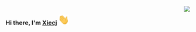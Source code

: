 <img align="right" src="https://github-readme-stats.vercel.app/api/?username=xie-cj&show_icons=true&hide_title=true&include_all_commits=true&locale=cn" />

### Hi there, I'm <a href="https://www.xcj.im" target="_blank">Xiecj</a> <img src="https://raw.githubusercontent.com/Xie-cj/Xie-cj/main/assets/images/wave.gif" width="30px">
